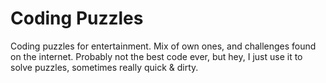 # Coding Puzzles

Coding puzzles for entertainment. Mix of own ones, and challenges found on the internet. 
Probably not the best code ever, but hey, I just use it to solve puzzles, sometimes really quick & dirty.
